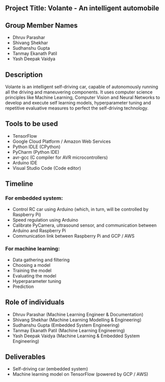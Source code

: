## Project Title: __Volante__ - An intelligent automobile

## Group Member Names
* Dhruv Parashar
* Shivang Shekhar
* Sudhanshu Gupta
* Tanmay Ekanath Patil
* Yash Deepak Vaidya

## Description
Volante is an intelligent self-driving car, capable of autonomously running all the driving and maneuvering components. It uses computer science principles like Machine Learning, Computer Vision and Neural Networks to develop and execute self learning models, hyperparameter tuning and repetitive evaluative measures to perfect the self-driving technology.

## Tools to be used
* TensorFlow
* Google Cloud Platform / Amazon Web Services
* Python IDLE (CPython)
* PyCharm (Python IDE)
* avr-gcc (C compiler for AVR microcontrollers)
* Arduino IDE
* Visual Studio Code (Code editor)

## Timeline

### For embedded system:
* Control RC car using Arduino (which, in turn, will be controlled by Raspberry Pi)
* Speed regulation using Arduino
* Calibrate PyCamera, ultrasound sensor, and communication between Arduino and Raspberry Pi
* Communication link between Raspberry Pi and GCP / AWS

### For machine learning:
* Data gathering and filtering
* Choosing a model
* Training the model
* Evaluating the model
* Hyperparameter tuning
* Prediction

## Role of individuals
* Dhruv Parashar (Machine Learning Engineer & Documentation)
* Shivang Shekhar (Machine Learning Modelling & Engineering)
* Sudhanshu Gupta (Embedded System Engineering)
* Tanmay Ekanath Patil (Machine Learning Engineering)
* Yash Deepak Vaidya (Machine Learning & Embedded System Engineering)

## Deliverables
* Self-driving car (embedded system)
* Machine learning model on TensorFlow (powered by GCP / AWS)
